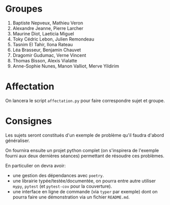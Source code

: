 # Groupes

1. Baptiste Nepveux,  Mathieu Veron
2. Alexandre Jeanne, Pierre Larcher
3. Maurine Diot, Laeticia Miguel
4. Toky Cédric Lebon, Julien Remondeau
5. Tasnim El Tahir, Ilona Rateau
6. Léa Brasseur, Benjamin Chauvet
7. Dragomir Gudumac, Verne Vincent
8. Thomas Bisson, Alexis Vialatte
9. Anne-Sophie Nunes, Manon Valliot, Merve Yildirim

# Affectation

On lancera le script `affectation.py`  pour faire correspondre sujet et groupe.

# Consignes

Les sujets seront constitués d'un exemple de problème qu'il faudra d'abord généraliser.

On fournira ensuite un projet python complet (on s'inspirera de l'exemple fourni aux deux dernières séances) permettant de résoudre ces problèmes.

En particulier on devra avoir:

- une gestion des dépendances avec `poetry`.
- une librairie typée/testée/documentée, on pourra entre autre utiliser `mypy`, `pytest` (et `pytest-cov` pour la couverture).
- une interface en ligne de commande (via `typer` par exemple) dont on pourra faire une démonstration via un fichier `README.md`.

